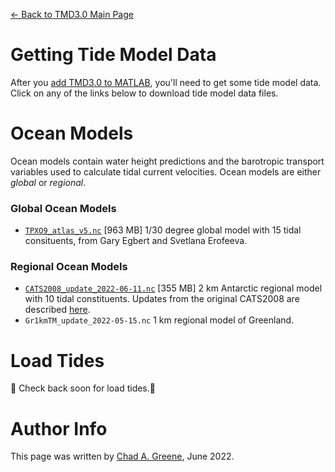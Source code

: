 [&larr; Back to TMD3.0 Main Page](../README.md)

# Getting Tide Model Data
After you [add TMD3.0 to MATLAB](installing_tmd.md), you'll need to get some tide model data. Click on any of the links below to download tide model data files.

# Ocean Models
Ocean models contain water height predictions and the barotropic transport variables used to calculate tidal current velocities. Ocean models are either *global* or *regional*. 

### Global Ocean Models 
* [`TPXO9_atlas_v5.nc`](https://www.chadagreene.com/tide_data/TPXO9_atlas_v5.nc) [963 MB] 1/30 degree global model with 15 tidal consituents, from Gary Egbert and Svetlana Erofeeva.

### Regional Ocean Models 
* [`CATS2008_update_2022-06-11.nc`](https://www.chadagreene.com/tide_data/CATS2008_update_2022-06-11.nc) [355 MB] 2 km Antarctic regional model with 10 tidal constituents. Updates from the original CATS2008 are described [here](cats2008_updates.md). 
* `Gr1kmTM_update_2022-05-15.nc` 1 km regional model of Greenland. 

# Load Tides
🚧 Check back soon for load tides.🚧

# Author Info
This page was written by [Chad A. Greene](https://www.chadagreene.com), June 2022. 